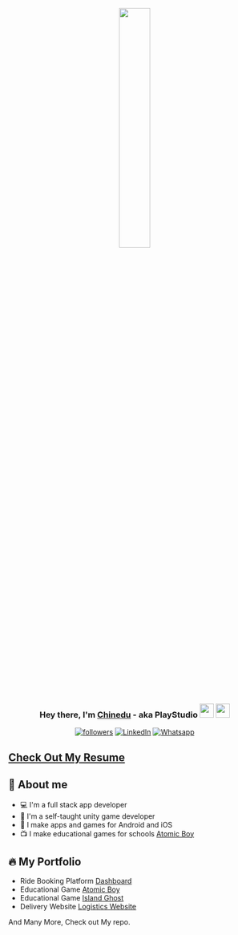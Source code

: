 <p align="center"><img width="35%"  src="https://user-images.githubusercontent.com/7928001/164720300-be54b8e2-6e5a-4180-baeb-550977a8ecf3.png" height="35%"/></p>

<h3 align="center">Hey there, I'm <a href="https://www.linkedin.com/in/chinedu-etoamaihe-a041a6105/">Chinedu</a> - aka PlayStudio <img src="https://media.giphy.com/media/hvRJCLFzcasrR4ia7z/giphy.gif" width="28"> <img src="https://emojis.slackmojis.com/emojis/images/1531849430/4246/blob-sunglasses.gif?1531849430" width="28"/></h3>

<p align="center">
  <a href="https://github.com/blinks32"><img alt="followers" title="Follow me on Github" src="https://img.shields.io/github/followers/blinks32?color=236ad3&style=for-the-badge&logo=github&label=Follow"/></a>
    <a href="https://www.linkedin.com/in/chinedu-etoamaihe-a041a6105/"><img alt="LinkedIn" title="LinkedIn" src="https://img.shields.io/badge/-LinkedIn-0077B5?style=for-the-badge&logo=linkedin&logoColor=white"/></a>
  <a href="https://api.whatsapp.com/send?phone=+2347089930308&text=Hello%20Chinedu"><img alt="Whatsapp" title="Whatsapp" src="https://img.shields.io/badge/WhatsApp-25D366?style=for-the-badge&logo=whatsapp&logoColor=white"/></a>
<!--    <a href="mailto:playstudio86@gmail.com?subject=I'm%20an%20ionic%20developer%20with%205%20years%20experience.&body=Adsdffdfdfd"><img src="https://img.shields.io/badge/e‑mail-D14836.svg?style=for-the-badge&logo=GMail&logoColor=white"/></a> -->
</p>

## [Check Out My Resume](https://docs.google.com/document/d/10Gjm8zHpT3zV3AYQtBEDFVwgF7HXqItg2GNQWUkymB8/edit?usp=sharing)

## 📖 About me

* 💻 I'm a full stack app developer
* 🎨 I'm a self-taught unity game developer
* 📱 I make apps and games for Android and iOS
* 📺 I make educational games for schools [Atomic Boy](https://app.legendsoflearning.com/join/YXNzaWdubWVudC0xNTY4MDky?type=game)

## 🔥 My Portfolio

* Ride Booking Platform
[Dashboard](https://ionic4-taxi-f1bdf.web.app/)
* Educational Game
[Atomic Boy](https://app.legendsoflearning.com/join/YXNzaWdubWVudC0xNTY4MDky?type=game)
* Educational Game
[Island Ghost](https://app.legendsoflearning.com/join/YXNzaWdubWVudC0xNTY4MDky?type=game)
* Delivery Website
[Logistics Website](https://movelogisticscourier.com/)

And Many More, Check out My repo.
